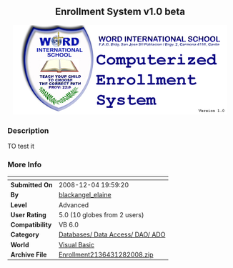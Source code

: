 ﻿<div align="center">

## Enrollment System v1\.0 beta

<img src="PIC2008128014166408.jpg">
</div>

### Description

TO test it
 
### More Info
 


<span>             |<span>
---                |---
**Submitted On**   |2008-12-04 19:59:20
**By**             |[blackangel\_elaine](https://github.com/Planet-Source-Code/PSCIndex/blob/master/ByAuthor/blackangel-elaine.md)
**Level**          |Advanced
**User Rating**    |5.0 (10 globes from 2 users)
**Compatibility**  |VB 6\.0
**Category**       |[Databases/ Data Access/ DAO/ ADO](https://github.com/Planet-Source-Code/PSCIndex/blob/master/ByCategory/databases-data-access-dao-ado__1-6.md)
**World**          |[Visual Basic](https://github.com/Planet-Source-Code/PSCIndex/blob/master/ByWorld/visual-basic.md)
**Archive File**   |[Enrollment2136431282008\.zip](https://github.com/Planet-Source-Code/blackangel-elaine-enrollment-system-v1-0-beta__1-71499/archive/master.zip)








